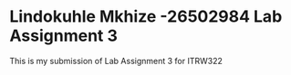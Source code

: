 # Lindokuhle Mkhize -26502984 Lab Assignment 3
This is my submission of Lab Assignment 3 for ITRW322